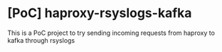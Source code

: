 # [PoC] haproxy-rsyslogs-kafka

This is a PoC project to try sending incoming requests from haproxy to kafka through rsyslogs
